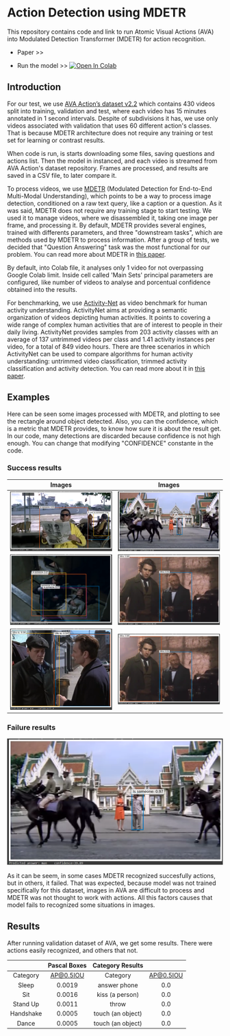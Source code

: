 # Action Detection using MDETR
This repository contains code and link to run Atomic Visual Actions (AVA) into Modulated Detection Transformer (MDETR) for action recognition.

* Paper >> 

* Run the model >> [![Open In Colab](https://colab.research.google.com/assets/colab-badge.svg)](https://colab.research.google.com/github/BHI-Research/AVA_MDETR/blob/main/examples/AVA_MDETR.ipynb)

## Introduction
For our test, we use [AVA Action’s dataset v2.2](https://research.google.com/ava/index.html) which contains 430 videos split into training, validation and test, where each video has 15 minutes annotated in 1 second intervals. Despite of subdivisions it has, we use only videos associated with validation that uses 60 different action's classes. That is because MDETR architecture does not require any training or test set for learning or contrast results.

When code is run, is starts downloading some files, saving questions and actions list. Then the model in instanced, and each video is streamed from AVA Action's dataset repository. Frames are processed, and results are saved in a CSV file, to later compare it.

To process videos, we use [MDETR](https://github.com/ashkamath/mdetr) (Modulated Detection for End-to-End Multi-Modal Understanding), which points to be a way to process image detection, conditioned on a raw text query, like a caption or a question. As it was said, MDETR does not require any training stage to start testing. We used it to manage videos, where we disassembled it, taking one image per frame, and processing it. By default, MDETR provides several engines, trained with differents parameters, and three "downstream tasks", which are methods used by MDETR to process information. After a group of tests, we decided that "Question Answering" task was the most functional for our problem. You can read more about MDETR in [this paper](https://arxiv.org/pdf/2104.12763v2.pdf).

By default, into Colab file, it analyses only 1 video for not overpassing Google Colab limit. Inside cell called 'Main Sets' principal parameters are configured, like number of videos to analyse and porcentual confidence obtained into the results.

For benchmarking, we use [Activity-Net](https://github.com/activitynet/ActivityNet) as video benchmark for human activity understanding. ActivityNet aims at providing a semantic organization of videos depicting human activities. It points to covering a wide range of complex human activities that are of interest to people in their daily living. ActivityNet provides samples from 203 activity classes with an average of 137 untrimmed videos per class and 1.41 activity instances per video, for a total of 849 video hours. There are three scenarios in which ActivityNet can be used to compare algorithms for human activity understanding: untrimmed video classification, trimmed activity classification and activity detection. You can read more about it in [this paper](https://www.cv-foundation.org/openaccess/content_cvpr_2015/papers/Heilbron_ActivityNet_A_Large-Scale_2015_CVPR_paper.pdf).

## Examples
Here can be seen some images processed with MDETR, and plotting to see the rectangle around object detected.
Also, you can the confidence, which is a metric that MDETR provides, to know how sure it is about the result get.
In our code, many detections are discarded because confidence is not high enough. You can change that modifying "CONFIDENCE" constante in the code.

### Success results

| Images                                                  | Images                                                                    |
| :----------:                                            | :----------:                                                              |
| ![is someone sit](images/is_someone_sit.png)            | ![is someone stand](images/is_someone_stand.png)                          |
| ![is someone sleeping](images/is_someone_sleeping.png)  | ![who is giving a handshake](images/who_is_giving_a_handshake.png)        |
| ![who is standing](images/who_is_standing.png)          | ![who is giving a handshake](images/who_is_giving_a_handshake.png)        |

### Failure results
![is someone dancing](images/is_someone_stand.png)

As it can be seem, in some cases MDETR recognized succesfully actions, but in others, it failed. That was expected, because model was not trained
specifically for this dataset, images in AVA are difficult to process and MDETR was not thought to work with actions. All this factors causes that
model fails to recognized some situations in images.

## Results
After running validation dataset of AVA, we get some results. There were actions easily recognized, and others that not.

<center>

| | Pascal Boxes | Category Results  ||
| :----------:  | :----------:  | :----------:      | :----------:  |
| Category      | AP@0.5IOU     | Category          | AP@0.5IOU     |
| Sleep         | 0.0019        | answer phone      | 0.0           |
| Sit           | 0.0016        | kiss (a person)   | 0.0           |   
| Stand Up      | 0.0011        | throw             | 0.0           |
| Handshake     | 0.0005        | touch (an object) | 0.0           |
| Dance         | 0.0005        | touch (an object) | 0.0           |

</center>
